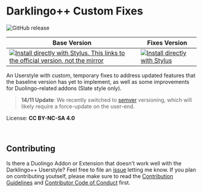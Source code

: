 # Darklingo++ Custom Fixes

![GitHub release](https://img.shields.io/github/v/release/ZykeDev/darklingo-addons?color=%2300adad&label=Version&sort=semver&style=for-the-badge)
 
Base Version | Fixes Version
------------ | -------------
[![Install directly with Stylus. This links to the official version, not the mirror](https://img.shields.io/badge/Install%20%20with-Stylus-00adad.svg?style=for-the-badge&logo=stylus)](https://cdn.jsdelivr.net/gh/33kk/uso-archive@flomaster/data/usercss/169205.user.css) | [![Install directly with Stylus](https://img.shields.io/badge/Install%20%20with-Stylus-00adad.svg?style=for-the-badge&logo=stylus)](https://raw.githubusercontent.com/ZykeDev/darklingo-addons/main/darklingo-addons.user.css)



An Userstyle with custom, temporary fixes to address updated features that the baseline version has yet to implement, as well as some improvements for Duolingo-related addons (Slate style only).
<br>

> **14/11 Update**: We recently switched to [semver](semver.org) versioning, which will likely require a force-update on the user-end.


License: **CC BY-NC-SA 4.0**

<br>

## Contributing

Is there a Duolingo Addon or Extension that doesn't work well with the Darklingo++ Userstyle? Feel free to file an [issue](https://github.com/ZykeDev/darklingo-addons/issues) letting me know.
If you plan on contributing youtself, please make sure to read the [Contribution Guidelines](CONTRIBUTING.md) and [Contributor Code of Conduct](CODE_OF_CONDUCT.md) first.
